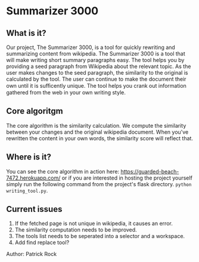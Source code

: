 Summarizer 3000
=======

What is it?
----------

Our project, The Summarizer 3000, is a tool for quickly rewriting and summarizing 
content from wikipedia. The Summarizer 3000 is a tool that will make writing short summary paragraphs easy. The tool helps you by providing a seed paragraph from Wikipedia about the relevant topic. As the user makes changes to the seed paragraph, the similarity to the original is calculated by the tool. The user can continue to make the document their own until it is suﬃcently unique. The tool helps you crank out information gathered from the web in your own writing style.



Core algoritgm
--------
The core algorithm is the similarity calculation. We compute the similarity
between your changes and the original wikipedia document. When you've rewritten
the content in your own words, the similarity score will reflect that.


Where is it?
------
You can see the core algorithm in action here: https://guarded-beach-7472.herokuapp.com/ or if you are interested in hosting the project yourself simply run the following command from the project's flask directory. `python writing_tool.py`.


Current issues
---------
1. If the fetched page is not unique in wikipedia, it causes an error. 
2. The similarity computation needs to be improved.
3. The tools list needs to be seperated into a selector and a workspace.
4. Add find replace tool?


Author: Patrick Rock
